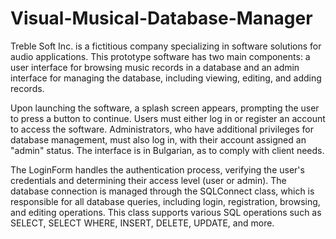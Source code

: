 # Visual-Musical-Database-Manager

Treble Soft Inc. is a fictitious company specializing in software solutions for audio applications. This prototype software has two main components: a user interface for browsing music records in a database and an admin interface for managing the database, including viewing, editing, and adding records.

Upon launching the software, a splash screen appears, prompting the user to press a button to continue. Users must either log in or register an account to access the software. Administrators, who have additional privileges for database management, must also log in, with their account assigned an "admin" status. The interface is in Bulgarian, as to comply with client needs.

The LoginForm handles the authentication process, verifying the user's credentials and determining their access level (user or admin). The database connection is managed through the SQLConnect class, which is responsible for all database queries, including login, registration, browsing, and editing operations. This class supports various SQL operations such as SELECT, SELECT WHERE, INSERT, DELETE, UPDATE, and more.
